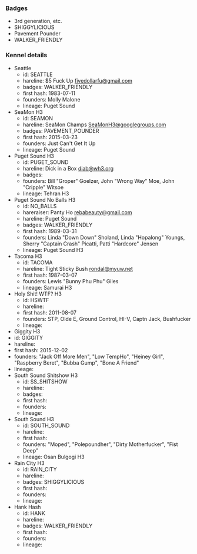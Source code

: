 ### Badges

- 3rd generation, etc.
- SHIGGYLICIOUS
- Pavement Pounder
- WALKER_FRIENDLY

### Kennel details

- Seattle
  - id: SEATTLE
  - hareline: $5 Fuck Up  fivedollarfu@gmail.com
  - badges: WALKER_FRIENDLY
  - first hash: 1983-07-11
  - founders: Molly Malone
  - lineage: Puget Sound
- SeaMon H3
  - id: SEAMON
  - hareline: SeaMon Champs  SeaMonH3@googlegroups.com
  - badges: PAVEMENT_POUNDER
  - first hash: 2015-03-23
  - founders: Just Can't Get It Up
  - lineage: Puget Sound
- Puget Sound H3
  - id: PUGET_SOUND
  - hareline: Dick in a Box  diab@wh3.org
  - badges:
  - founders: Bill "Groper" Goelzer, John "Wrong Way" Moe, John "Cripple" Witsoe
  - lineage: Tehran H3
- Puget Sound No Balls H3
  - id: NO_BALLS
  - hareraiser: Panty Ho rebabeauty@gmail.com
  - hareline: Puget Sound
  - badges: WALKER_FRIENDLY
  - first hash: 1989-03-31
  - founders: Linda "Down Down" Sholand, Linda "Hopalong" Youngs, Sherry "Captain Crash" Picatti, Patti "Hardcore" Jensen
  - lineage: Puget Sound H3
- Tacoma H3
  - id: TACOMA
  - hareline: Tight Sticky Bush  rondal@myuw.net
  - first hash: 1987-03-07
  - founders: 	Lewis "Bunny Phu Phu" Giles
  - lineage: Samurai H3
- Holy Shit! WTF? H3
  - id: HSWTF
  - hareline:
  - first hash: 2011-08-07
  - founders: STP, Olde E, Ground Control, HI-V, Captn Jack, Bushfucker
  - lineage:
- Giggity H3
-   id: GIGGITY
  - hareline:
  - first hash: 2015-12-02
  - founders: "Jack Off More Men", "Low TempHo", "Heiney Girl", "Raspberry Beret", "Bubba Gump", "Bone A Friend"
  - lineage:
- South Sound Shitshow H3
  - id: SS_SHITSHOW
  - hareline:
  - badges:
  - first hash:
  - founders:
  - lineage:
- South Sound H3
  - id: SOUTH_SOUND
  - hareline:
  - first hash:
  - founders: "Moped", "Polepoundher", "Dirty Motherfucker", "Fist Deep"
  - lineage: 	Osan Bulgogi H3
- Rain City H3
  - id: RAIN_CITY
  - hareline:
  - badges: SHIGGYLICIOUS
  - first hash:
  - founders:
  - lineage:
- Hank Hash
  - id: HANK
  - hareline:
  - badges: WALKER_FRIENDLY
  - first hash:
  - founders:
  - lineage:
